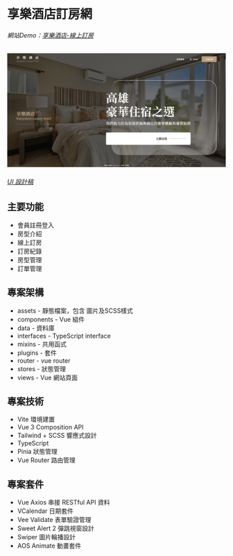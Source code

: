 # 享樂酒店訂房網
###### 網站Demo：[享樂酒店-線上訂房](https://tami1118.github.io/side-project-booking/)

![](https://github.com/Tami1118/side-project-booking/blob/main/src/assets/images/room_booking_image.png?raw=true)
###### [UI 設計稿](https://www.figma.com/file/23VhjSXFWeZfXYXjcZOceb/%E5%85%AD%E8%A7%92-Project-%2F-%E9%85%92%E5%BA%97%E8%A8%82%E6%88%BF%E7%B6%B2%E7%AB%99?node-id=4323%3A10366&mode=dev)


## 主要功能
- 會員註冊登入
- 房型介紹
- 線上訂房
- 訂房紀錄
- 房型管理
- 訂單管理


## 專案架構
- assets - 靜態檔案，包含 圖片及SCSS樣式
- components - Vue 組件
- data - 資料庫
- interfaces - TypeScript interface
- mixins - 共用函式
- plugins - 套件
- router - vue router
- stores - 狀態管理
- views - Vue 網站頁面


## 專案技術
- Vite 環境建置
- Vue 3 Composition API
- Tailwind + SCSS 響應式設計
- TypeScript
- Pinia 狀態管理
- Vue Router 路由管理


## 專案套件
- Vue Axios 串接 RESTful API 資料
- VCalendar 日期套件
- Vee Validate 表單驗證管理
- Sweet Alert 2 彈跳視窗設計
- Swiper 圖片輪播設計
- AOS Animate 動畫套件